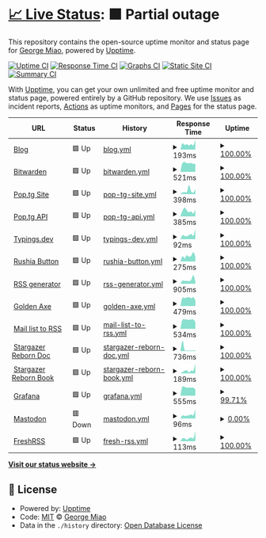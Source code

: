 # [📈 Live Status](https://status.miao.dev): <!--live status--> **🟧 Partial outage**

This repository contains the open-source uptime monitor and status page for [George Miao](miao.dev), powered by [Upptime](https://github.com/upptime/upptime).

[![Uptime CI](https://github.com/George-Miao/upptime/workflows/Uptime%20CI/badge.svg)](https://github.com/George-Miao/upptime/actions?query=workflow%3A%22Uptime+CI%22)
[![Response Time CI](https://github.com/George-Miao/upptime/workflows/Response%20Time%20CI/badge.svg)](https://github.com/George-Miao/upptime/actions?query=workflow%3A%22Response+Time+CI%22)
[![Graphs CI](https://github.com/George-Miao/upptime/workflows/Graphs%20CI/badge.svg)](https://github.com/George-Miao/upptime/actions?query=workflow%3A%22Graphs+CI%22)
[![Static Site CI](https://github.com/George-Miao/upptime/workflows/Static%20Site%20CI/badge.svg)](https://github.com/George-Miao/upptime/actions?query=workflow%3A%22Static+Site+CI%22)
[![Summary CI](https://github.com/George-Miao/upptime/workflows/Summary%20CI/badge.svg)](https://github.com/George-Miao/upptime/actions?query=workflow%3A%22Summary+CI%22)

With [Upptime](https://upptime.js.org), you can get your own unlimited and free uptime monitor and status page, powered entirely by a GitHub repository. We use [Issues](https://github.com/George-Miao/upptime/issues) as incident reports, [Actions](https://github.com/George-Miao/upptime/actions) as uptime monitors, and [Pages](https://status.miao.dev) for the status page.

<!--start: status pages-->
<!-- This summary is generated by Upptime (https://github.com/upptime/upptime) -->
<!-- Do not edit this manually, your changes will be overwritten -->
<!-- prettier-ignore -->
| URL | Status | History | Response Time | Uptime |
| --- | ------ | ------- | ------------- | ------ |
| <img alt="" src="https://icons.duckduckgo.com/ip3/miao.dev.ico" height="13"> [Blog](https://miao.dev) | 🟩 Up | [blog.yml](https://github.com/George-Miao/Upptime/commits/HEAD/history/blog.yml) | <details><summary><img alt="Response time graph" src="./graphs/blog/response-time-week.png" height="20"> 193ms</summary><br><a href="https://status.miao.dev/history/blog"><img alt="Response time 222" src="https://img.shields.io/endpoint?url=https%3A%2F%2Fraw.githubusercontent.com%2FGeorge-Miao%2FUpptime%2FHEAD%2Fapi%2Fblog%2Fresponse-time.json"></a><br><a href="https://status.miao.dev/history/blog"><img alt="24-hour response time 330" src="https://img.shields.io/endpoint?url=https%3A%2F%2Fraw.githubusercontent.com%2FGeorge-Miao%2FUpptime%2FHEAD%2Fapi%2Fblog%2Fresponse-time-day.json"></a><br><a href="https://status.miao.dev/history/blog"><img alt="7-day response time 193" src="https://img.shields.io/endpoint?url=https%3A%2F%2Fraw.githubusercontent.com%2FGeorge-Miao%2FUpptime%2FHEAD%2Fapi%2Fblog%2Fresponse-time-week.json"></a><br><a href="https://status.miao.dev/history/blog"><img alt="30-day response time 186" src="https://img.shields.io/endpoint?url=https%3A%2F%2Fraw.githubusercontent.com%2FGeorge-Miao%2FUpptime%2FHEAD%2Fapi%2Fblog%2Fresponse-time-month.json"></a><br><a href="https://status.miao.dev/history/blog"><img alt="1-year response time 227" src="https://img.shields.io/endpoint?url=https%3A%2F%2Fraw.githubusercontent.com%2FGeorge-Miao%2FUpptime%2FHEAD%2Fapi%2Fblog%2Fresponse-time-year.json"></a></details> | <details><summary><a href="https://status.miao.dev/history/blog">100.00%</a></summary><a href="https://status.miao.dev/history/blog"><img alt="All-time uptime 97.20%" src="https://img.shields.io/endpoint?url=https%3A%2F%2Fraw.githubusercontent.com%2FGeorge-Miao%2FUpptime%2FHEAD%2Fapi%2Fblog%2Fuptime.json"></a><br><a href="https://status.miao.dev/history/blog"><img alt="24-hour uptime 100.00%" src="https://img.shields.io/endpoint?url=https%3A%2F%2Fraw.githubusercontent.com%2FGeorge-Miao%2FUpptime%2FHEAD%2Fapi%2Fblog%2Fuptime-day.json"></a><br><a href="https://status.miao.dev/history/blog"><img alt="7-day uptime 100.00%" src="https://img.shields.io/endpoint?url=https%3A%2F%2Fraw.githubusercontent.com%2FGeorge-Miao%2FUpptime%2FHEAD%2Fapi%2Fblog%2Fuptime-week.json"></a><br><a href="https://status.miao.dev/history/blog"><img alt="30-day uptime 100.00%" src="https://img.shields.io/endpoint?url=https%3A%2F%2Fraw.githubusercontent.com%2FGeorge-Miao%2FUpptime%2FHEAD%2Fapi%2Fblog%2Fuptime-month.json"></a><br><a href="https://status.miao.dev/history/blog"><img alt="1-year uptime 99.99%" src="https://img.shields.io/endpoint?url=https%3A%2F%2Fraw.githubusercontent.com%2FGeorge-Miao%2FUpptime%2FHEAD%2Fapi%2Fblog%2Fuptime-year.json"></a></details>
| <img alt="" src="https://icons.duckduckgo.com/ip3/bw.miao.dev.ico" height="13"> [Bitwarden](https://bw.miao.dev) | 🟩 Up | [bitwarden.yml](https://github.com/George-Miao/Upptime/commits/HEAD/history/bitwarden.yml) | <details><summary><img alt="Response time graph" src="./graphs/bitwarden/response-time-week.png" height="20"> 521ms</summary><br><a href="https://status.miao.dev/history/bitwarden"><img alt="Response time 567" src="https://img.shields.io/endpoint?url=https%3A%2F%2Fraw.githubusercontent.com%2FGeorge-Miao%2FUpptime%2FHEAD%2Fapi%2Fbitwarden%2Fresponse-time.json"></a><br><a href="https://status.miao.dev/history/bitwarden"><img alt="24-hour response time 478" src="https://img.shields.io/endpoint?url=https%3A%2F%2Fraw.githubusercontent.com%2FGeorge-Miao%2FUpptime%2FHEAD%2Fapi%2Fbitwarden%2Fresponse-time-day.json"></a><br><a href="https://status.miao.dev/history/bitwarden"><img alt="7-day response time 521" src="https://img.shields.io/endpoint?url=https%3A%2F%2Fraw.githubusercontent.com%2FGeorge-Miao%2FUpptime%2FHEAD%2Fapi%2Fbitwarden%2Fresponse-time-week.json"></a><br><a href="https://status.miao.dev/history/bitwarden"><img alt="30-day response time 507" src="https://img.shields.io/endpoint?url=https%3A%2F%2Fraw.githubusercontent.com%2FGeorge-Miao%2FUpptime%2FHEAD%2Fapi%2Fbitwarden%2Fresponse-time-month.json"></a><br><a href="https://status.miao.dev/history/bitwarden"><img alt="1-year response time 542" src="https://img.shields.io/endpoint?url=https%3A%2F%2Fraw.githubusercontent.com%2FGeorge-Miao%2FUpptime%2FHEAD%2Fapi%2Fbitwarden%2Fresponse-time-year.json"></a></details> | <details><summary><a href="https://status.miao.dev/history/bitwarden">100.00%</a></summary><a href="https://status.miao.dev/history/bitwarden"><img alt="All-time uptime 94.61%" src="https://img.shields.io/endpoint?url=https%3A%2F%2Fraw.githubusercontent.com%2FGeorge-Miao%2FUpptime%2FHEAD%2Fapi%2Fbitwarden%2Fuptime.json"></a><br><a href="https://status.miao.dev/history/bitwarden"><img alt="24-hour uptime 100.00%" src="https://img.shields.io/endpoint?url=https%3A%2F%2Fraw.githubusercontent.com%2FGeorge-Miao%2FUpptime%2FHEAD%2Fapi%2Fbitwarden%2Fuptime-day.json"></a><br><a href="https://status.miao.dev/history/bitwarden"><img alt="7-day uptime 100.00%" src="https://img.shields.io/endpoint?url=https%3A%2F%2Fraw.githubusercontent.com%2FGeorge-Miao%2FUpptime%2FHEAD%2Fapi%2Fbitwarden%2Fuptime-week.json"></a><br><a href="https://status.miao.dev/history/bitwarden"><img alt="30-day uptime 100.00%" src="https://img.shields.io/endpoint?url=https%3A%2F%2Fraw.githubusercontent.com%2FGeorge-Miao%2FUpptime%2FHEAD%2Fapi%2Fbitwarden%2Fuptime-month.json"></a><br><a href="https://status.miao.dev/history/bitwarden"><img alt="1-year uptime 99.97%" src="https://img.shields.io/endpoint?url=https%3A%2F%2Fraw.githubusercontent.com%2FGeorge-Miao%2FUpptime%2FHEAD%2Fapi%2Fbitwarden%2Fuptime-year.json"></a></details>
| <img alt="" src="https://icons.duckduckgo.com/ip3/www.pop.tg.ico" height="13"> [Pop.tg Site](https://www.pop.tg) | 🟩 Up | [pop-tg-site.yml](https://github.com/George-Miao/Upptime/commits/HEAD/history/pop-tg-site.yml) | <details><summary><img alt="Response time graph" src="./graphs/pop-tg-site/response-time-week.png" height="20"> 398ms</summary><br><a href="https://status.miao.dev/history/pop-tg-site"><img alt="Response time 831" src="https://img.shields.io/endpoint?url=https%3A%2F%2Fraw.githubusercontent.com%2FGeorge-Miao%2FUpptime%2FHEAD%2Fapi%2Fpop-tg-site%2Fresponse-time.json"></a><br><a href="https://status.miao.dev/history/pop-tg-site"><img alt="24-hour response time 594" src="https://img.shields.io/endpoint?url=https%3A%2F%2Fraw.githubusercontent.com%2FGeorge-Miao%2FUpptime%2FHEAD%2Fapi%2Fpop-tg-site%2Fresponse-time-day.json"></a><br><a href="https://status.miao.dev/history/pop-tg-site"><img alt="7-day response time 398" src="https://img.shields.io/endpoint?url=https%3A%2F%2Fraw.githubusercontent.com%2FGeorge-Miao%2FUpptime%2FHEAD%2Fapi%2Fpop-tg-site%2Fresponse-time-week.json"></a><br><a href="https://status.miao.dev/history/pop-tg-site"><img alt="30-day response time 314" src="https://img.shields.io/endpoint?url=https%3A%2F%2Fraw.githubusercontent.com%2FGeorge-Miao%2FUpptime%2FHEAD%2Fapi%2Fpop-tg-site%2Fresponse-time-month.json"></a><br><a href="https://status.miao.dev/history/pop-tg-site"><img alt="1-year response time 662" src="https://img.shields.io/endpoint?url=https%3A%2F%2Fraw.githubusercontent.com%2FGeorge-Miao%2FUpptime%2FHEAD%2Fapi%2Fpop-tg-site%2Fresponse-time-year.json"></a></details> | <details><summary><a href="https://status.miao.dev/history/pop-tg-site">100.00%</a></summary><a href="https://status.miao.dev/history/pop-tg-site"><img alt="All-time uptime 99.98%" src="https://img.shields.io/endpoint?url=https%3A%2F%2Fraw.githubusercontent.com%2FGeorge-Miao%2FUpptime%2FHEAD%2Fapi%2Fpop-tg-site%2Fuptime.json"></a><br><a href="https://status.miao.dev/history/pop-tg-site"><img alt="24-hour uptime 100.00%" src="https://img.shields.io/endpoint?url=https%3A%2F%2Fraw.githubusercontent.com%2FGeorge-Miao%2FUpptime%2FHEAD%2Fapi%2Fpop-tg-site%2Fuptime-day.json"></a><br><a href="https://status.miao.dev/history/pop-tg-site"><img alt="7-day uptime 100.00%" src="https://img.shields.io/endpoint?url=https%3A%2F%2Fraw.githubusercontent.com%2FGeorge-Miao%2FUpptime%2FHEAD%2Fapi%2Fpop-tg-site%2Fuptime-week.json"></a><br><a href="https://status.miao.dev/history/pop-tg-site"><img alt="30-day uptime 99.91%" src="https://img.shields.io/endpoint?url=https%3A%2F%2Fraw.githubusercontent.com%2FGeorge-Miao%2FUpptime%2FHEAD%2Fapi%2Fpop-tg-site%2Fuptime-month.json"></a><br><a href="https://status.miao.dev/history/pop-tg-site"><img alt="1-year uptime 99.99%" src="https://img.shields.io/endpoint?url=https%3A%2F%2Fraw.githubusercontent.com%2FGeorge-Miao%2FUpptime%2FHEAD%2Fapi%2Fpop-tg-site%2Fuptime-year.json"></a></details>
| <img alt="" src="https://icons.duckduckgo.com/ip3/pop.tg.ico" height="13"> [Pop.tg API](https://pop.tg/api/v2/get_record) | 🟩 Up | [pop-tg-api.yml](https://github.com/George-Miao/Upptime/commits/HEAD/history/pop-tg-api.yml) | <details><summary><img alt="Response time graph" src="./graphs/pop-tg-api/response-time-week.png" height="20"> 385ms</summary><br><a href="https://status.miao.dev/history/pop-tg-api"><img alt="Response time 812" src="https://img.shields.io/endpoint?url=https%3A%2F%2Fraw.githubusercontent.com%2FGeorge-Miao%2FUpptime%2FHEAD%2Fapi%2Fpop-tg-api%2Fresponse-time.json"></a><br><a href="https://status.miao.dev/history/pop-tg-api"><img alt="24-hour response time 461" src="https://img.shields.io/endpoint?url=https%3A%2F%2Fraw.githubusercontent.com%2FGeorge-Miao%2FUpptime%2FHEAD%2Fapi%2Fpop-tg-api%2Fresponse-time-day.json"></a><br><a href="https://status.miao.dev/history/pop-tg-api"><img alt="7-day response time 385" src="https://img.shields.io/endpoint?url=https%3A%2F%2Fraw.githubusercontent.com%2FGeorge-Miao%2FUpptime%2FHEAD%2Fapi%2Fpop-tg-api%2Fresponse-time-week.json"></a><br><a href="https://status.miao.dev/history/pop-tg-api"><img alt="30-day response time 483" src="https://img.shields.io/endpoint?url=https%3A%2F%2Fraw.githubusercontent.com%2FGeorge-Miao%2FUpptime%2FHEAD%2Fapi%2Fpop-tg-api%2Fresponse-time-month.json"></a><br><a href="https://status.miao.dev/history/pop-tg-api"><img alt="1-year response time 629" src="https://img.shields.io/endpoint?url=https%3A%2F%2Fraw.githubusercontent.com%2FGeorge-Miao%2FUpptime%2FHEAD%2Fapi%2Fpop-tg-api%2Fresponse-time-year.json"></a></details> | <details><summary><a href="https://status.miao.dev/history/pop-tg-api">100.00%</a></summary><a href="https://status.miao.dev/history/pop-tg-api"><img alt="All-time uptime 99.99%" src="https://img.shields.io/endpoint?url=https%3A%2F%2Fraw.githubusercontent.com%2FGeorge-Miao%2FUpptime%2FHEAD%2Fapi%2Fpop-tg-api%2Fuptime.json"></a><br><a href="https://status.miao.dev/history/pop-tg-api"><img alt="24-hour uptime 100.00%" src="https://img.shields.io/endpoint?url=https%3A%2F%2Fraw.githubusercontent.com%2FGeorge-Miao%2FUpptime%2FHEAD%2Fapi%2Fpop-tg-api%2Fuptime-day.json"></a><br><a href="https://status.miao.dev/history/pop-tg-api"><img alt="7-day uptime 100.00%" src="https://img.shields.io/endpoint?url=https%3A%2F%2Fraw.githubusercontent.com%2FGeorge-Miao%2FUpptime%2FHEAD%2Fapi%2Fpop-tg-api%2Fuptime-week.json"></a><br><a href="https://status.miao.dev/history/pop-tg-api"><img alt="30-day uptime 99.91%" src="https://img.shields.io/endpoint?url=https%3A%2F%2Fraw.githubusercontent.com%2FGeorge-Miao%2FUpptime%2FHEAD%2Fapi%2Fpop-tg-api%2Fuptime-month.json"></a><br><a href="https://status.miao.dev/history/pop-tg-api"><img alt="1-year uptime 99.99%" src="https://img.shields.io/endpoint?url=https%3A%2F%2Fraw.githubusercontent.com%2FGeorge-Miao%2FUpptime%2FHEAD%2Fapi%2Fpop-tg-api%2Fuptime-year.json"></a></details>
| <img alt="" src="https://icons.duckduckgo.com/ip3/typings.dev.ico" height="13"> [Typings.dev](https://typings.dev) | 🟩 Up | [typings-dev.yml](https://github.com/George-Miao/Upptime/commits/HEAD/history/typings-dev.yml) | <details><summary><img alt="Response time graph" src="./graphs/typings-dev/response-time-week.png" height="20"> 92ms</summary><br><a href="https://status.miao.dev/history/typings-dev"><img alt="Response time 138" src="https://img.shields.io/endpoint?url=https%3A%2F%2Fraw.githubusercontent.com%2FGeorge-Miao%2FUpptime%2FHEAD%2Fapi%2Ftypings-dev%2Fresponse-time.json"></a><br><a href="https://status.miao.dev/history/typings-dev"><img alt="24-hour response time 197" src="https://img.shields.io/endpoint?url=https%3A%2F%2Fraw.githubusercontent.com%2FGeorge-Miao%2FUpptime%2FHEAD%2Fapi%2Ftypings-dev%2Fresponse-time-day.json"></a><br><a href="https://status.miao.dev/history/typings-dev"><img alt="7-day response time 92" src="https://img.shields.io/endpoint?url=https%3A%2F%2Fraw.githubusercontent.com%2FGeorge-Miao%2FUpptime%2FHEAD%2Fapi%2Ftypings-dev%2Fresponse-time-week.json"></a><br><a href="https://status.miao.dev/history/typings-dev"><img alt="30-day response time 122" src="https://img.shields.io/endpoint?url=https%3A%2F%2Fraw.githubusercontent.com%2FGeorge-Miao%2FUpptime%2FHEAD%2Fapi%2Ftypings-dev%2Fresponse-time-month.json"></a><br><a href="https://status.miao.dev/history/typings-dev"><img alt="1-year response time 141" src="https://img.shields.io/endpoint?url=https%3A%2F%2Fraw.githubusercontent.com%2FGeorge-Miao%2FUpptime%2FHEAD%2Fapi%2Ftypings-dev%2Fresponse-time-year.json"></a></details> | <details><summary><a href="https://status.miao.dev/history/typings-dev">100.00%</a></summary><a href="https://status.miao.dev/history/typings-dev"><img alt="All-time uptime 100.00%" src="https://img.shields.io/endpoint?url=https%3A%2F%2Fraw.githubusercontent.com%2FGeorge-Miao%2FUpptime%2FHEAD%2Fapi%2Ftypings-dev%2Fuptime.json"></a><br><a href="https://status.miao.dev/history/typings-dev"><img alt="24-hour uptime 100.00%" src="https://img.shields.io/endpoint?url=https%3A%2F%2Fraw.githubusercontent.com%2FGeorge-Miao%2FUpptime%2FHEAD%2Fapi%2Ftypings-dev%2Fuptime-day.json"></a><br><a href="https://status.miao.dev/history/typings-dev"><img alt="7-day uptime 100.00%" src="https://img.shields.io/endpoint?url=https%3A%2F%2Fraw.githubusercontent.com%2FGeorge-Miao%2FUpptime%2FHEAD%2Fapi%2Ftypings-dev%2Fuptime-week.json"></a><br><a href="https://status.miao.dev/history/typings-dev"><img alt="30-day uptime 100.00%" src="https://img.shields.io/endpoint?url=https%3A%2F%2Fraw.githubusercontent.com%2FGeorge-Miao%2FUpptime%2FHEAD%2Fapi%2Ftypings-dev%2Fuptime-month.json"></a><br><a href="https://status.miao.dev/history/typings-dev"><img alt="1-year uptime 99.99%" src="https://img.shields.io/endpoint?url=https%3A%2F%2Fraw.githubusercontent.com%2FGeorge-Miao%2FUpptime%2FHEAD%2Fapi%2Ftypings-dev%2Fuptime-year.json"></a></details>
| <img alt="" src="https://icons.duckduckgo.com/ip3/rushia.moe.ico" height="13"> [Rushia Button](https://rushia.moe) | 🟩 Up | [rushia-button.yml](https://github.com/George-Miao/Upptime/commits/HEAD/history/rushia-button.yml) | <details><summary><img alt="Response time graph" src="./graphs/rushia-button/response-time-week.png" height="20"> 275ms</summary><br><a href="https://status.miao.dev/history/rushia-button"><img alt="Response time 380" src="https://img.shields.io/endpoint?url=https%3A%2F%2Fraw.githubusercontent.com%2FGeorge-Miao%2FUpptime%2FHEAD%2Fapi%2Frushia-button%2Fresponse-time.json"></a><br><a href="https://status.miao.dev/history/rushia-button"><img alt="24-hour response time 239" src="https://img.shields.io/endpoint?url=https%3A%2F%2Fraw.githubusercontent.com%2FGeorge-Miao%2FUpptime%2FHEAD%2Fapi%2Frushia-button%2Fresponse-time-day.json"></a><br><a href="https://status.miao.dev/history/rushia-button"><img alt="7-day response time 275" src="https://img.shields.io/endpoint?url=https%3A%2F%2Fraw.githubusercontent.com%2FGeorge-Miao%2FUpptime%2FHEAD%2Fapi%2Frushia-button%2Fresponse-time-week.json"></a><br><a href="https://status.miao.dev/history/rushia-button"><img alt="30-day response time 326" src="https://img.shields.io/endpoint?url=https%3A%2F%2Fraw.githubusercontent.com%2FGeorge-Miao%2FUpptime%2FHEAD%2Fapi%2Frushia-button%2Fresponse-time-month.json"></a><br><a href="https://status.miao.dev/history/rushia-button"><img alt="1-year response time 367" src="https://img.shields.io/endpoint?url=https%3A%2F%2Fraw.githubusercontent.com%2FGeorge-Miao%2FUpptime%2FHEAD%2Fapi%2Frushia-button%2Fresponse-time-year.json"></a></details> | <details><summary><a href="https://status.miao.dev/history/rushia-button">100.00%</a></summary><a href="https://status.miao.dev/history/rushia-button"><img alt="All-time uptime 99.98%" src="https://img.shields.io/endpoint?url=https%3A%2F%2Fraw.githubusercontent.com%2FGeorge-Miao%2FUpptime%2FHEAD%2Fapi%2Frushia-button%2Fuptime.json"></a><br><a href="https://status.miao.dev/history/rushia-button"><img alt="24-hour uptime 100.00%" src="https://img.shields.io/endpoint?url=https%3A%2F%2Fraw.githubusercontent.com%2FGeorge-Miao%2FUpptime%2FHEAD%2Fapi%2Frushia-button%2Fuptime-day.json"></a><br><a href="https://status.miao.dev/history/rushia-button"><img alt="7-day uptime 100.00%" src="https://img.shields.io/endpoint?url=https%3A%2F%2Fraw.githubusercontent.com%2FGeorge-Miao%2FUpptime%2FHEAD%2Fapi%2Frushia-button%2Fuptime-week.json"></a><br><a href="https://status.miao.dev/history/rushia-button"><img alt="30-day uptime 100.00%" src="https://img.shields.io/endpoint?url=https%3A%2F%2Fraw.githubusercontent.com%2FGeorge-Miao%2FUpptime%2FHEAD%2Fapi%2Frushia-button%2Fuptime-month.json"></a><br><a href="https://status.miao.dev/history/rushia-button"><img alt="1-year uptime 99.99%" src="https://img.shields.io/endpoint?url=https%3A%2F%2Fraw.githubusercontent.com%2FGeorge-Miao%2FUpptime%2FHEAD%2Fapi%2Frushia-button%2Fuptime-year.json"></a></details>
| <img alt="" src="https://icons.duckduckgo.com/ip3/rss.miao.dev.ico" height="13"> [RSS generator](https://rss.miao.dev/bili/article/123) | 🟩 Up | [rss-generator.yml](https://github.com/George-Miao/Upptime/commits/HEAD/history/rss-generator.yml) | <details><summary><img alt="Response time graph" src="./graphs/rss-generator/response-time-week.png" height="20"> 905ms</summary><br><a href="https://status.miao.dev/history/rss-generator"><img alt="Response time 652" src="https://img.shields.io/endpoint?url=https%3A%2F%2Fraw.githubusercontent.com%2FGeorge-Miao%2FUpptime%2FHEAD%2Fapi%2Frss-generator%2Fresponse-time.json"></a><br><a href="https://status.miao.dev/history/rss-generator"><img alt="24-hour response time 521" src="https://img.shields.io/endpoint?url=https%3A%2F%2Fraw.githubusercontent.com%2FGeorge-Miao%2FUpptime%2FHEAD%2Fapi%2Frss-generator%2Fresponse-time-day.json"></a><br><a href="https://status.miao.dev/history/rss-generator"><img alt="7-day response time 905" src="https://img.shields.io/endpoint?url=https%3A%2F%2Fraw.githubusercontent.com%2FGeorge-Miao%2FUpptime%2FHEAD%2Fapi%2Frss-generator%2Fresponse-time-week.json"></a><br><a href="https://status.miao.dev/history/rss-generator"><img alt="30-day response time 725" src="https://img.shields.io/endpoint?url=https%3A%2F%2Fraw.githubusercontent.com%2FGeorge-Miao%2FUpptime%2FHEAD%2Fapi%2Frss-generator%2Fresponse-time-month.json"></a><br><a href="https://status.miao.dev/history/rss-generator"><img alt="1-year response time 639" src="https://img.shields.io/endpoint?url=https%3A%2F%2Fraw.githubusercontent.com%2FGeorge-Miao%2FUpptime%2FHEAD%2Fapi%2Frss-generator%2Fresponse-time-year.json"></a></details> | <details><summary><a href="https://status.miao.dev/history/rss-generator">100.00%</a></summary><a href="https://status.miao.dev/history/rss-generator"><img alt="All-time uptime 98.26%" src="https://img.shields.io/endpoint?url=https%3A%2F%2Fraw.githubusercontent.com%2FGeorge-Miao%2FUpptime%2FHEAD%2Fapi%2Frss-generator%2Fuptime.json"></a><br><a href="https://status.miao.dev/history/rss-generator"><img alt="24-hour uptime 100.00%" src="https://img.shields.io/endpoint?url=https%3A%2F%2Fraw.githubusercontent.com%2FGeorge-Miao%2FUpptime%2FHEAD%2Fapi%2Frss-generator%2Fuptime-day.json"></a><br><a href="https://status.miao.dev/history/rss-generator"><img alt="7-day uptime 100.00%" src="https://img.shields.io/endpoint?url=https%3A%2F%2Fraw.githubusercontent.com%2FGeorge-Miao%2FUpptime%2FHEAD%2Fapi%2Frss-generator%2Fuptime-week.json"></a><br><a href="https://status.miao.dev/history/rss-generator"><img alt="30-day uptime 100.00%" src="https://img.shields.io/endpoint?url=https%3A%2F%2Fraw.githubusercontent.com%2FGeorge-Miao%2FUpptime%2FHEAD%2Fapi%2Frss-generator%2Fuptime-month.json"></a><br><a href="https://status.miao.dev/history/rss-generator"><img alt="1-year uptime 99.99%" src="https://img.shields.io/endpoint?url=https%3A%2F%2Fraw.githubusercontent.com%2FGeorge-Miao%2FUpptime%2FHEAD%2Fapi%2Frss-generator%2Fuptime-year.json"></a></details>
| <img alt="" src="https://icons.duckduckgo.com/ip3/golden-axe.fly.dev.ico" height="13"> [Golden Axe](https://golden-axe.fly.dev/health) | 🟩 Up | [golden-axe.yml](https://github.com/George-Miao/Upptime/commits/HEAD/history/golden-axe.yml) | <details><summary><img alt="Response time graph" src="./graphs/golden-axe/response-time-week.png" height="20"> 479ms</summary><br><a href="https://status.miao.dev/history/golden-axe"><img alt="Response time 474" src="https://img.shields.io/endpoint?url=https%3A%2F%2Fraw.githubusercontent.com%2FGeorge-Miao%2FUpptime%2FHEAD%2Fapi%2Fgolden-axe%2Fresponse-time.json"></a><br><a href="https://status.miao.dev/history/golden-axe"><img alt="24-hour response time 343" src="https://img.shields.io/endpoint?url=https%3A%2F%2Fraw.githubusercontent.com%2FGeorge-Miao%2FUpptime%2FHEAD%2Fapi%2Fgolden-axe%2Fresponse-time-day.json"></a><br><a href="https://status.miao.dev/history/golden-axe"><img alt="7-day response time 479" src="https://img.shields.io/endpoint?url=https%3A%2F%2Fraw.githubusercontent.com%2FGeorge-Miao%2FUpptime%2FHEAD%2Fapi%2Fgolden-axe%2Fresponse-time-week.json"></a><br><a href="https://status.miao.dev/history/golden-axe"><img alt="30-day response time 441" src="https://img.shields.io/endpoint?url=https%3A%2F%2Fraw.githubusercontent.com%2FGeorge-Miao%2FUpptime%2FHEAD%2Fapi%2Fgolden-axe%2Fresponse-time-month.json"></a><br><a href="https://status.miao.dev/history/golden-axe"><img alt="1-year response time 467" src="https://img.shields.io/endpoint?url=https%3A%2F%2Fraw.githubusercontent.com%2FGeorge-Miao%2FUpptime%2FHEAD%2Fapi%2Fgolden-axe%2Fresponse-time-year.json"></a></details> | <details><summary><a href="https://status.miao.dev/history/golden-axe">100.00%</a></summary><a href="https://status.miao.dev/history/golden-axe"><img alt="All-time uptime 99.80%" src="https://img.shields.io/endpoint?url=https%3A%2F%2Fraw.githubusercontent.com%2FGeorge-Miao%2FUpptime%2FHEAD%2Fapi%2Fgolden-axe%2Fuptime.json"></a><br><a href="https://status.miao.dev/history/golden-axe"><img alt="24-hour uptime 100.00%" src="https://img.shields.io/endpoint?url=https%3A%2F%2Fraw.githubusercontent.com%2FGeorge-Miao%2FUpptime%2FHEAD%2Fapi%2Fgolden-axe%2Fuptime-day.json"></a><br><a href="https://status.miao.dev/history/golden-axe"><img alt="7-day uptime 100.00%" src="https://img.shields.io/endpoint?url=https%3A%2F%2Fraw.githubusercontent.com%2FGeorge-Miao%2FUpptime%2FHEAD%2Fapi%2Fgolden-axe%2Fuptime-week.json"></a><br><a href="https://status.miao.dev/history/golden-axe"><img alt="30-day uptime 99.95%" src="https://img.shields.io/endpoint?url=https%3A%2F%2Fraw.githubusercontent.com%2FGeorge-Miao%2FUpptime%2FHEAD%2Fapi%2Fgolden-axe%2Fuptime-month.json"></a><br><a href="https://status.miao.dev/history/golden-axe"><img alt="1-year uptime 99.96%" src="https://img.shields.io/endpoint?url=https%3A%2F%2Fraw.githubusercontent.com%2FGeorge-Miao%2FUpptime%2FHEAD%2Fapi%2Fgolden-axe%2Fuptime-year.json"></a></details>
| <img alt="" src="https://icons.duckduckgo.com/ip3/rss.miao.do.ico" height="13"> [Mail list to RSS](https://rss.miao.do/health) | 🟩 Up | [mail-list-to-rss.yml](https://github.com/George-Miao/Upptime/commits/HEAD/history/mail-list-to-rss.yml) | <details><summary><img alt="Response time graph" src="./graphs/mail-list-to-rss/response-time-week.png" height="20"> 534ms</summary><br><a href="https://status.miao.dev/history/mail-list-to-rss"><img alt="Response time 527" src="https://img.shields.io/endpoint?url=https%3A%2F%2Fraw.githubusercontent.com%2FGeorge-Miao%2FUpptime%2FHEAD%2Fapi%2Fmail-list-to-rss%2Fresponse-time.json"></a><br><a href="https://status.miao.dev/history/mail-list-to-rss"><img alt="24-hour response time 395" src="https://img.shields.io/endpoint?url=https%3A%2F%2Fraw.githubusercontent.com%2FGeorge-Miao%2FUpptime%2FHEAD%2Fapi%2Fmail-list-to-rss%2Fresponse-time-day.json"></a><br><a href="https://status.miao.dev/history/mail-list-to-rss"><img alt="7-day response time 534" src="https://img.shields.io/endpoint?url=https%3A%2F%2Fraw.githubusercontent.com%2FGeorge-Miao%2FUpptime%2FHEAD%2Fapi%2Fmail-list-to-rss%2Fresponse-time-week.json"></a><br><a href="https://status.miao.dev/history/mail-list-to-rss"><img alt="30-day response time 508" src="https://img.shields.io/endpoint?url=https%3A%2F%2Fraw.githubusercontent.com%2FGeorge-Miao%2FUpptime%2FHEAD%2Fapi%2Fmail-list-to-rss%2Fresponse-time-month.json"></a><br><a href="https://status.miao.dev/history/mail-list-to-rss"><img alt="1-year response time 506" src="https://img.shields.io/endpoint?url=https%3A%2F%2Fraw.githubusercontent.com%2FGeorge-Miao%2FUpptime%2FHEAD%2Fapi%2Fmail-list-to-rss%2Fresponse-time-year.json"></a></details> | <details><summary><a href="https://status.miao.dev/history/mail-list-to-rss">100.00%</a></summary><a href="https://status.miao.dev/history/mail-list-to-rss"><img alt="All-time uptime 99.41%" src="https://img.shields.io/endpoint?url=https%3A%2F%2Fraw.githubusercontent.com%2FGeorge-Miao%2FUpptime%2FHEAD%2Fapi%2Fmail-list-to-rss%2Fuptime.json"></a><br><a href="https://status.miao.dev/history/mail-list-to-rss"><img alt="24-hour uptime 100.00%" src="https://img.shields.io/endpoint?url=https%3A%2F%2Fraw.githubusercontent.com%2FGeorge-Miao%2FUpptime%2FHEAD%2Fapi%2Fmail-list-to-rss%2Fuptime-day.json"></a><br><a href="https://status.miao.dev/history/mail-list-to-rss"><img alt="7-day uptime 100.00%" src="https://img.shields.io/endpoint?url=https%3A%2F%2Fraw.githubusercontent.com%2FGeorge-Miao%2FUpptime%2FHEAD%2Fapi%2Fmail-list-to-rss%2Fuptime-week.json"></a><br><a href="https://status.miao.dev/history/mail-list-to-rss"><img alt="30-day uptime 99.95%" src="https://img.shields.io/endpoint?url=https%3A%2F%2Fraw.githubusercontent.com%2FGeorge-Miao%2FUpptime%2FHEAD%2Fapi%2Fmail-list-to-rss%2Fuptime-month.json"></a><br><a href="https://status.miao.dev/history/mail-list-to-rss"><img alt="1-year uptime 98.97%" src="https://img.shields.io/endpoint?url=https%3A%2F%2Fraw.githubusercontent.com%2FGeorge-Miao%2FUpptime%2FHEAD%2Fapi%2Fmail-list-to-rss%2Fuptime-year.json"></a></details>
| <img alt="" src="https://icons.duckduckgo.com/ip3/doc.stargazer.sh.ico" height="13"> [Stargazer Reborn Doc](https://doc.stargazer.sh/) | 🟩 Up | [stargazer-reborn-doc.yml](https://github.com/George-Miao/Upptime/commits/HEAD/history/stargazer-reborn-doc.yml) | <details><summary><img alt="Response time graph" src="./graphs/stargazer-reborn-doc/response-time-week.png" height="20"> 736ms</summary><br><a href="https://status.miao.dev/history/stargazer-reborn-doc"><img alt="Response time 272" src="https://img.shields.io/endpoint?url=https%3A%2F%2Fraw.githubusercontent.com%2FGeorge-Miao%2FUpptime%2FHEAD%2Fapi%2Fstargazer-reborn-doc%2Fresponse-time.json"></a><br><a href="https://status.miao.dev/history/stargazer-reborn-doc"><img alt="24-hour response time 382" src="https://img.shields.io/endpoint?url=https%3A%2F%2Fraw.githubusercontent.com%2FGeorge-Miao%2FUpptime%2FHEAD%2Fapi%2Fstargazer-reborn-doc%2Fresponse-time-day.json"></a><br><a href="https://status.miao.dev/history/stargazer-reborn-doc"><img alt="7-day response time 736" src="https://img.shields.io/endpoint?url=https%3A%2F%2Fraw.githubusercontent.com%2FGeorge-Miao%2FUpptime%2FHEAD%2Fapi%2Fstargazer-reborn-doc%2Fresponse-time-week.json"></a><br><a href="https://status.miao.dev/history/stargazer-reborn-doc"><img alt="30-day response time 663" src="https://img.shields.io/endpoint?url=https%3A%2F%2Fraw.githubusercontent.com%2FGeorge-Miao%2FUpptime%2FHEAD%2Fapi%2Fstargazer-reborn-doc%2Fresponse-time-month.json"></a><br><a href="https://status.miao.dev/history/stargazer-reborn-doc"><img alt="1-year response time 275" src="https://img.shields.io/endpoint?url=https%3A%2F%2Fraw.githubusercontent.com%2FGeorge-Miao%2FUpptime%2FHEAD%2Fapi%2Fstargazer-reborn-doc%2Fresponse-time-year.json"></a></details> | <details><summary><a href="https://status.miao.dev/history/stargazer-reborn-doc">100.00%</a></summary><a href="https://status.miao.dev/history/stargazer-reborn-doc"><img alt="All-time uptime 99.92%" src="https://img.shields.io/endpoint?url=https%3A%2F%2Fraw.githubusercontent.com%2FGeorge-Miao%2FUpptime%2FHEAD%2Fapi%2Fstargazer-reborn-doc%2Fuptime.json"></a><br><a href="https://status.miao.dev/history/stargazer-reborn-doc"><img alt="24-hour uptime 100.00%" src="https://img.shields.io/endpoint?url=https%3A%2F%2Fraw.githubusercontent.com%2FGeorge-Miao%2FUpptime%2FHEAD%2Fapi%2Fstargazer-reborn-doc%2Fuptime-day.json"></a><br><a href="https://status.miao.dev/history/stargazer-reborn-doc"><img alt="7-day uptime 100.00%" src="https://img.shields.io/endpoint?url=https%3A%2F%2Fraw.githubusercontent.com%2FGeorge-Miao%2FUpptime%2FHEAD%2Fapi%2Fstargazer-reborn-doc%2Fuptime-week.json"></a><br><a href="https://status.miao.dev/history/stargazer-reborn-doc"><img alt="30-day uptime 99.85%" src="https://img.shields.io/endpoint?url=https%3A%2F%2Fraw.githubusercontent.com%2FGeorge-Miao%2FUpptime%2FHEAD%2Fapi%2Fstargazer-reborn-doc%2Fuptime-month.json"></a><br><a href="https://status.miao.dev/history/stargazer-reborn-doc"><img alt="1-year uptime 99.88%" src="https://img.shields.io/endpoint?url=https%3A%2F%2Fraw.githubusercontent.com%2FGeorge-Miao%2FUpptime%2FHEAD%2Fapi%2Fstargazer-reborn-doc%2Fuptime-year.json"></a></details>
| <img alt="" src="https://icons.duckduckgo.com/ip3/book.stargazer.sh.ico" height="13"> [Stargazer Reborn Book](https://book.stargazer.sh/) | 🟩 Up | [stargazer-reborn-book.yml](https://github.com/George-Miao/Upptime/commits/HEAD/history/stargazer-reborn-book.yml) | <details><summary><img alt="Response time graph" src="./graphs/stargazer-reborn-book/response-time-week.png" height="20"> 189ms</summary><br><a href="https://status.miao.dev/history/stargazer-reborn-book"><img alt="Response time 263" src="https://img.shields.io/endpoint?url=https%3A%2F%2Fraw.githubusercontent.com%2FGeorge-Miao%2FUpptime%2FHEAD%2Fapi%2Fstargazer-reborn-book%2Fresponse-time.json"></a><br><a href="https://status.miao.dev/history/stargazer-reborn-book"><img alt="24-hour response time 563" src="https://img.shields.io/endpoint?url=https%3A%2F%2Fraw.githubusercontent.com%2FGeorge-Miao%2FUpptime%2FHEAD%2Fapi%2Fstargazer-reborn-book%2Fresponse-time-day.json"></a><br><a href="https://status.miao.dev/history/stargazer-reborn-book"><img alt="7-day response time 189" src="https://img.shields.io/endpoint?url=https%3A%2F%2Fraw.githubusercontent.com%2FGeorge-Miao%2FUpptime%2FHEAD%2Fapi%2Fstargazer-reborn-book%2Fresponse-time-week.json"></a><br><a href="https://status.miao.dev/history/stargazer-reborn-book"><img alt="30-day response time 401" src="https://img.shields.io/endpoint?url=https%3A%2F%2Fraw.githubusercontent.com%2FGeorge-Miao%2FUpptime%2FHEAD%2Fapi%2Fstargazer-reborn-book%2Fresponse-time-month.json"></a><br><a href="https://status.miao.dev/history/stargazer-reborn-book"><img alt="1-year response time 253" src="https://img.shields.io/endpoint?url=https%3A%2F%2Fraw.githubusercontent.com%2FGeorge-Miao%2FUpptime%2FHEAD%2Fapi%2Fstargazer-reborn-book%2Fresponse-time-year.json"></a></details> | <details><summary><a href="https://status.miao.dev/history/stargazer-reborn-book">100.00%</a></summary><a href="https://status.miao.dev/history/stargazer-reborn-book"><img alt="All-time uptime 99.93%" src="https://img.shields.io/endpoint?url=https%3A%2F%2Fraw.githubusercontent.com%2FGeorge-Miao%2FUpptime%2FHEAD%2Fapi%2Fstargazer-reborn-book%2Fuptime.json"></a><br><a href="https://status.miao.dev/history/stargazer-reborn-book"><img alt="24-hour uptime 100.00%" src="https://img.shields.io/endpoint?url=https%3A%2F%2Fraw.githubusercontent.com%2FGeorge-Miao%2FUpptime%2FHEAD%2Fapi%2Fstargazer-reborn-book%2Fuptime-day.json"></a><br><a href="https://status.miao.dev/history/stargazer-reborn-book"><img alt="7-day uptime 100.00%" src="https://img.shields.io/endpoint?url=https%3A%2F%2Fraw.githubusercontent.com%2FGeorge-Miao%2FUpptime%2FHEAD%2Fapi%2Fstargazer-reborn-book%2Fuptime-week.json"></a><br><a href="https://status.miao.dev/history/stargazer-reborn-book"><img alt="30-day uptime 99.95%" src="https://img.shields.io/endpoint?url=https%3A%2F%2Fraw.githubusercontent.com%2FGeorge-Miao%2FUpptime%2FHEAD%2Fapi%2Fstargazer-reborn-book%2Fuptime-month.json"></a><br><a href="https://status.miao.dev/history/stargazer-reborn-book"><img alt="1-year uptime 99.89%" src="https://img.shields.io/endpoint?url=https%3A%2F%2Fraw.githubusercontent.com%2FGeorge-Miao%2FUpptime%2FHEAD%2Fapi%2Fstargazer-reborn-book%2Fuptime-year.json"></a></details>
| <img alt="" src="https://icons.duckduckgo.com/ip3/grafana.miao.dev.ico" height="13"> [Grafana](https://grafana.miao.dev/api/health) | 🟩 Up | [grafana.yml](https://github.com/George-Miao/Upptime/commits/HEAD/history/grafana.yml) | <details><summary><img alt="Response time graph" src="./graphs/grafana/response-time-week.png" height="20"> 555ms</summary><br><a href="https://status.miao.dev/history/grafana"><img alt="Response time 595" src="https://img.shields.io/endpoint?url=https%3A%2F%2Fraw.githubusercontent.com%2FGeorge-Miao%2FUpptime%2FHEAD%2Fapi%2Fgrafana%2Fresponse-time.json"></a><br><a href="https://status.miao.dev/history/grafana"><img alt="24-hour response time 475" src="https://img.shields.io/endpoint?url=https%3A%2F%2Fraw.githubusercontent.com%2FGeorge-Miao%2FUpptime%2FHEAD%2Fapi%2Fgrafana%2Fresponse-time-day.json"></a><br><a href="https://status.miao.dev/history/grafana"><img alt="7-day response time 555" src="https://img.shields.io/endpoint?url=https%3A%2F%2Fraw.githubusercontent.com%2FGeorge-Miao%2FUpptime%2FHEAD%2Fapi%2Fgrafana%2Fresponse-time-week.json"></a><br><a href="https://status.miao.dev/history/grafana"><img alt="30-day response time 525" src="https://img.shields.io/endpoint?url=https%3A%2F%2Fraw.githubusercontent.com%2FGeorge-Miao%2FUpptime%2FHEAD%2Fapi%2Fgrafana%2Fresponse-time-month.json"></a><br><a href="https://status.miao.dev/history/grafana"><img alt="1-year response time 566" src="https://img.shields.io/endpoint?url=https%3A%2F%2Fraw.githubusercontent.com%2FGeorge-Miao%2FUpptime%2FHEAD%2Fapi%2Fgrafana%2Fresponse-time-year.json"></a></details> | <details><summary><a href="https://status.miao.dev/history/grafana">99.71%</a></summary><a href="https://status.miao.dev/history/grafana"><img alt="All-time uptime 92.77%" src="https://img.shields.io/endpoint?url=https%3A%2F%2Fraw.githubusercontent.com%2FGeorge-Miao%2FUpptime%2FHEAD%2Fapi%2Fgrafana%2Fuptime.json"></a><br><a href="https://status.miao.dev/history/grafana"><img alt="24-hour uptime 97.99%" src="https://img.shields.io/endpoint?url=https%3A%2F%2Fraw.githubusercontent.com%2FGeorge-Miao%2FUpptime%2FHEAD%2Fapi%2Fgrafana%2Fuptime-day.json"></a><br><a href="https://status.miao.dev/history/grafana"><img alt="7-day uptime 99.71%" src="https://img.shields.io/endpoint?url=https%3A%2F%2Fraw.githubusercontent.com%2FGeorge-Miao%2FUpptime%2FHEAD%2Fapi%2Fgrafana%2Fuptime-week.json"></a><br><a href="https://status.miao.dev/history/grafana"><img alt="30-day uptime 99.93%" src="https://img.shields.io/endpoint?url=https%3A%2F%2Fraw.githubusercontent.com%2FGeorge-Miao%2FUpptime%2FHEAD%2Fapi%2Fgrafana%2Fuptime-month.json"></a><br><a href="https://status.miao.dev/history/grafana"><img alt="1-year uptime 99.98%" src="https://img.shields.io/endpoint?url=https%3A%2F%2Fraw.githubusercontent.com%2FGeorge-Miao%2FUpptime%2FHEAD%2Fapi%2Fgrafana%2Fuptime-year.json"></a></details>
| <img alt="" src="https://icons.duckduckgo.com/ip3/mastodon.miao.dev.ico" height="13"> [Mastodon](https://mastodon.miao.dev/health) | 🟥 Down | [mastodon.yml](https://github.com/George-Miao/Upptime/commits/HEAD/history/mastodon.yml) | <details><summary><img alt="Response time graph" src="./graphs/mastodon/response-time-week.png" height="20"> 96ms</summary><br><a href="https://status.miao.dev/history/mastodon"><img alt="Response time 211" src="https://img.shields.io/endpoint?url=https%3A%2F%2Fraw.githubusercontent.com%2FGeorge-Miao%2FUpptime%2FHEAD%2Fapi%2Fmastodon%2Fresponse-time.json"></a><br><a href="https://status.miao.dev/history/mastodon"><img alt="24-hour response time 224" src="https://img.shields.io/endpoint?url=https%3A%2F%2Fraw.githubusercontent.com%2FGeorge-Miao%2FUpptime%2FHEAD%2Fapi%2Fmastodon%2Fresponse-time-day.json"></a><br><a href="https://status.miao.dev/history/mastodon"><img alt="7-day response time 96" src="https://img.shields.io/endpoint?url=https%3A%2F%2Fraw.githubusercontent.com%2FGeorge-Miao%2FUpptime%2FHEAD%2Fapi%2Fmastodon%2Fresponse-time-week.json"></a><br><a href="https://status.miao.dev/history/mastodon"><img alt="30-day response time 135" src="https://img.shields.io/endpoint?url=https%3A%2F%2Fraw.githubusercontent.com%2FGeorge-Miao%2FUpptime%2FHEAD%2Fapi%2Fmastodon%2Fresponse-time-month.json"></a><br><a href="https://status.miao.dev/history/mastodon"><img alt="1-year response time 240" src="https://img.shields.io/endpoint?url=https%3A%2F%2Fraw.githubusercontent.com%2FGeorge-Miao%2FUpptime%2FHEAD%2Fapi%2Fmastodon%2Fresponse-time-year.json"></a></details> | <details><summary><a href="https://status.miao.dev/history/mastodon">0.00%</a></summary><a href="https://status.miao.dev/history/mastodon"><img alt="All-time uptime 65.33%" src="https://img.shields.io/endpoint?url=https%3A%2F%2Fraw.githubusercontent.com%2FGeorge-Miao%2FUpptime%2FHEAD%2Fapi%2Fmastodon%2Fuptime.json"></a><br><a href="https://status.miao.dev/history/mastodon"><img alt="24-hour uptime 0.00%" src="https://img.shields.io/endpoint?url=https%3A%2F%2Fraw.githubusercontent.com%2FGeorge-Miao%2FUpptime%2FHEAD%2Fapi%2Fmastodon%2Fuptime-day.json"></a><br><a href="https://status.miao.dev/history/mastodon"><img alt="7-day uptime 0.00%" src="https://img.shields.io/endpoint?url=https%3A%2F%2Fraw.githubusercontent.com%2FGeorge-Miao%2FUpptime%2FHEAD%2Fapi%2Fmastodon%2Fuptime-week.json"></a><br><a href="https://status.miao.dev/history/mastodon"><img alt="30-day uptime 1.38%" src="https://img.shields.io/endpoint?url=https%3A%2F%2Fraw.githubusercontent.com%2FGeorge-Miao%2FUpptime%2FHEAD%2Fapi%2Fmastodon%2Fuptime-month.json"></a><br><a href="https://status.miao.dev/history/mastodon"><img alt="1-year uptime 51.44%" src="https://img.shields.io/endpoint?url=https%3A%2F%2Fraw.githubusercontent.com%2FGeorge-Miao%2FUpptime%2FHEAD%2Fapi%2Fmastodon%2Fuptime-year.json"></a></details>
| <img alt="" src="https://icons.duckduckgo.com/ip3/freshrss.miao.dev.ico" height="13"> [FreshRSS](https://freshrss.miao.dev) | 🟩 Up | [fresh-rss.yml](https://github.com/George-Miao/Upptime/commits/HEAD/history/fresh-rss.yml) | <details><summary><img alt="Response time graph" src="./graphs/fresh-rss/response-time-week.png" height="20"> 113ms</summary><br><a href="https://status.miao.dev/history/fresh-rss"><img alt="Response time 172" src="https://img.shields.io/endpoint?url=https%3A%2F%2Fraw.githubusercontent.com%2FGeorge-Miao%2FUpptime%2FHEAD%2Fapi%2Ffresh-rss%2Fresponse-time.json"></a><br><a href="https://status.miao.dev/history/fresh-rss"><img alt="24-hour response time 300" src="https://img.shields.io/endpoint?url=https%3A%2F%2Fraw.githubusercontent.com%2FGeorge-Miao%2FUpptime%2FHEAD%2Fapi%2Ffresh-rss%2Fresponse-time-day.json"></a><br><a href="https://status.miao.dev/history/fresh-rss"><img alt="7-day response time 113" src="https://img.shields.io/endpoint?url=https%3A%2F%2Fraw.githubusercontent.com%2FGeorge-Miao%2FUpptime%2FHEAD%2Fapi%2Ffresh-rss%2Fresponse-time-week.json"></a><br><a href="https://status.miao.dev/history/fresh-rss"><img alt="30-day response time 143" src="https://img.shields.io/endpoint?url=https%3A%2F%2Fraw.githubusercontent.com%2FGeorge-Miao%2FUpptime%2FHEAD%2Fapi%2Ffresh-rss%2Fresponse-time-month.json"></a><br><a href="https://status.miao.dev/history/fresh-rss"><img alt="1-year response time 157" src="https://img.shields.io/endpoint?url=https%3A%2F%2Fraw.githubusercontent.com%2FGeorge-Miao%2FUpptime%2FHEAD%2Fapi%2Ffresh-rss%2Fresponse-time-year.json"></a></details> | <details><summary><a href="https://status.miao.dev/history/fresh-rss">100.00%</a></summary><a href="https://status.miao.dev/history/fresh-rss"><img alt="All-time uptime 75.47%" src="https://img.shields.io/endpoint?url=https%3A%2F%2Fraw.githubusercontent.com%2FGeorge-Miao%2FUpptime%2FHEAD%2Fapi%2Ffresh-rss%2Fuptime.json"></a><br><a href="https://status.miao.dev/history/fresh-rss"><img alt="24-hour uptime 100.00%" src="https://img.shields.io/endpoint?url=https%3A%2F%2Fraw.githubusercontent.com%2FGeorge-Miao%2FUpptime%2FHEAD%2Fapi%2Ffresh-rss%2Fuptime-day.json"></a><br><a href="https://status.miao.dev/history/fresh-rss"><img alt="7-day uptime 100.00%" src="https://img.shields.io/endpoint?url=https%3A%2F%2Fraw.githubusercontent.com%2FGeorge-Miao%2FUpptime%2FHEAD%2Fapi%2Ffresh-rss%2Fuptime-week.json"></a><br><a href="https://status.miao.dev/history/fresh-rss"><img alt="30-day uptime 100.00%" src="https://img.shields.io/endpoint?url=https%3A%2F%2Fraw.githubusercontent.com%2FGeorge-Miao%2FUpptime%2FHEAD%2Fapi%2Ffresh-rss%2Fuptime-month.json"></a><br><a href="https://status.miao.dev/history/fresh-rss"><img alt="1-year uptime 65.66%" src="https://img.shields.io/endpoint?url=https%3A%2F%2Fraw.githubusercontent.com%2FGeorge-Miao%2FUpptime%2FHEAD%2Fapi%2Ffresh-rss%2Fuptime-year.json"></a></details>

<!--end: status pages-->

[**Visit our status website →**](https://status.miao.dev)

## 📄 License

- Powered by: [Upptime](https://github.com/upptime/upptime)
- Code: [MIT](./LICENSE) © [George Miao](miao.dev)
- Data in the `./history` directory: [Open Database License](https://opendatacommons.org/licenses/odbl/1-0/)
